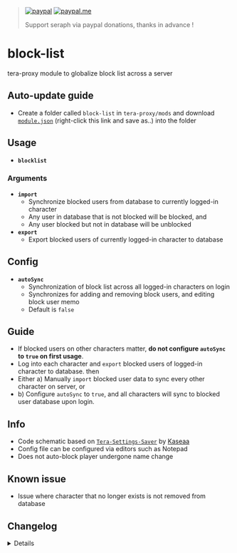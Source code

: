 > [![paypal](https://img.shields.io/badge/paypal-donate-333333.svg?colorA=253B80&colorB=333333)](https://www.paypal.com/cgi-bin/webscr?cmd=_s-xclick&hosted_button_id=B7QQJZV9L5P2J&source=url) [![paypal.me](https://img.shields.io/badge/paypal.me-donate-333333.svg?colorA=169BD7&colorB=333333)](https://www.paypal.me/seraphinush) 
>
> Support seraph via paypal donations, thanks in advance !

# block-list
tera-proxy module to globalize block list across a server

## Auto-update guide
- Create a folder called `block-list` in `tera-proxy/mods` and download [`module.json`](https://raw.githubusercontent.com/seraphinush-gaming/block-list/master/module.json) (right-click this link and save as..) into the folder

## Usage
- __`blocklist`__
### Arguments
- __`import`__
  - Synchronize blocked users from database to currently logged-in character
  - Any user in database that is not blocked will be blocked, and
  - Any user blocked but not in database will be unblocked
- __`export`__
  - Export blocked users of currently logged-in character to database

## Config
- __`autoSync`__
  - Synchronization of block list across all logged-in characters on login
  - Synchronizes for adding and removing block users, and editing block user memo
  - Default is `false`

## Guide
- If blocked users on other characters matter, **do not configure `autoSync` to `true` on first usage**.
- Log into each character and `export` blocked users of logged-in character to database. then
- Either a) Manually `import` blocked user data to sync every other character on server, or
- b) Configure `autoSync` to `true`, and all characters will sync to blocked user database upon login.

## Info
- Code schematic based on [`Tera-Settings-Saver`](https://github.com/Kaseaa/Tera-Settings-Saver) by [Kaseaa](https://github.com/Kaseaa)
- Config file can be configured via editors such as Notepad
- Does not auto-block player undergone name change

## Known issue
- Issue where character that no longer exists is not removed from database

## Changelog
<details>

    1.02
    - Updated for caali-proxy-nextgen
    1.01
    - Removed `command` require()
    - Removed `tera-game-state` require()
    - Updated to `mod.command`
    - Updated to `mod.game`
    1.00
    - Initial commit

</details>